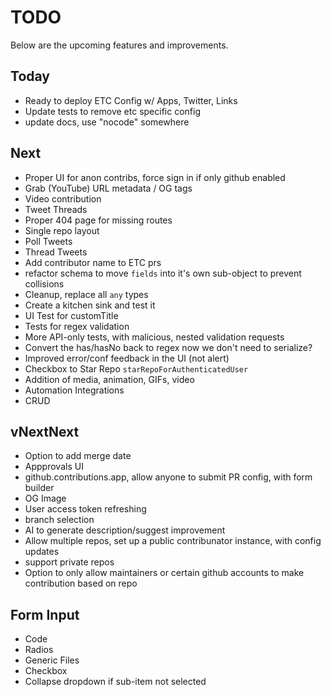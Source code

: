 # TODO

Below are the upcoming features and improvements.

## Today

- Ready to deploy ETC Config w/ Apps, Twitter, Links
- Update tests to remove etc specific config
- update docs, use "nocode" somewhere

## Next

- Proper UI for anon contribs, force sign in if only github enabled
- Grab (YouTube) URL metadata / OG tags
- Video contribution
- Tweet Threads
- Proper 404 page for missing routes
- Single repo layout
- Poll Tweets
- Thread Tweets
- Add contributor name to ETC prs
- refactor schema to move `fields` into it's own sub-object to prevent collisions
- Cleanup, replace all `any` types
- Create a kitchen sink and test it
- UI Test for customTitle
- Tests for regex validation
- More API-only tests, with malicious, nested validation requests
- Convert the has/hasNo back to regex now we don't need to serialize?
- Improved error/conf feedback in the UI (not alert)
- Checkbox to Star Repo `starRepoForAuthenticatedUser`
- Addition of media, animation, GIFs, video
- Automation Integrations
- CRUD

## vNextNext

- Option to add merge date
- Appprovals UI
- github.contributions.app, allow anyone to submit PR config, with form builder
- OG Image
- User access token refreshing
- branch selection
- AI to generate description/suggest improvement
- Allow multiple repos, set up a public contribunator instance, with config updates
- support private repos
- Option to only allow maintainers or certain github accounts to make contribution based on repo

## Form Input

- Code
- Radios
- Generic Files
- Checkbox
- Collapse dropdown if sub-item not selected
